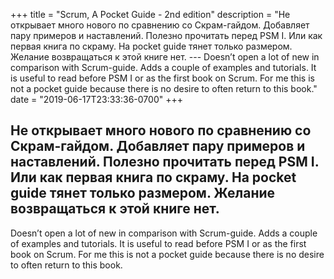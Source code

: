 
+++
title = "Scrum, A Pocket Guide - 2nd edition"
description = "Не открывает много нового по сравнению со Скрам-гайдом. Добавляет пару примеров и наставлений. Полезно прочитать перед PSM I. Или как первая книга по скраму. На pocket guide тянет только размером. Желание возвращаться к этой книге нет. --- Doesn’t open a lot of new in comparison with Scrum-guide. Adds a couple of examples and tutorials. It is useful to read before PSM I or as the first book on Scrum. For me this is not a pocket guide because there is no desire to often return to this book."
date = "2019-06-17T23:33:36-0700"
+++

Не открывает много нового по сравнению со Скрам-гайдом. Добавляет пару примеров и наставлений. Полезно прочитать перед PSM I. Или как первая книга по скраму. На pocket guide тянет только размером. Желание возвращаться к этой книге нет.
---
Doesn’t open a lot of new in comparison with Scrum-guide. Adds a couple of examples and tutorials. It is useful to read before PSM I or as the first book on Scrum. For me this is not a pocket guide because there is no desire to often return to this book.
